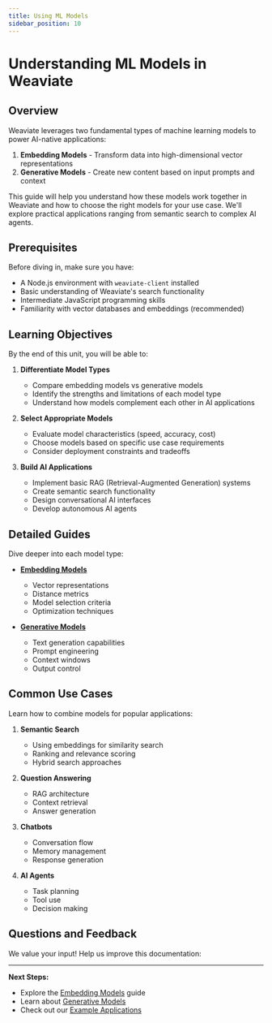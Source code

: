 ```yaml
---
title: Using ML Models
sidebar_position: 10
---
```


# Understanding ML Models in Weaviate

## <i class="fa-solid fa-chalkboard-user"></i> Overview

Weaviate leverages two fundamental types of machine learning models to power AI-native applications:

1. **Embedding Models** - Transform data into high-dimensional vector representations
2. **Generative Models** - Create new content based on input prompts and context

This guide will help you understand how these models work together in Weaviate and how to choose the right models for your use case. We'll explore practical applications ranging from semantic search to complex AI agents.

## <i class="fa-solid fa-clipboard-list-check"></i> Prerequisites

Before diving in, make sure you have:

- A Node.js environment with `weaviate-client` installed
- Basic understanding of Weaviate's search functionality
- Intermediate JavaScript programming skills
- Familiarity with vector databases and embeddings (recommended)

## <i class="fa-solid fa-bullseye"></i> Learning Objectives

By the end of this unit, you will be able to:

1. **Differentiate Model Types**
   - Compare embedding models vs generative models
   - Identify the strengths and limitations of each model type
   - Understand how models complement each other in AI applications

2. **Select Appropriate Models**
   - Evaluate model characteristics (speed, accuracy, cost)
   - Choose models based on specific use case requirements
   - Consider deployment constraints and tradeoffs

3. **Build AI Applications**
   - Implement basic RAG (Retrieval-Augmented Generation) systems
   - Create semantic search functionality
   - Design conversational AI interfaces
   - Develop autonomous AI agents

## <i class="fa-solid fa-book"></i> Detailed Guides

Dive deeper into each model type:

- **[Embedding Models](./10_embedding.mdx)**
  - Vector representations
  - Distance metrics
  - Model selection criteria
  - Optimization techniques

- **[Generative Models](./20_generative.mdx)**
  - Text generation capabilities
  - Prompt engineering
  - Context windows
  - Output control

## <i class="fa-solid fa-laptop-code"></i> Common Use Cases

Learn how to combine models for popular applications:

1. **Semantic Search**
   - Using embeddings for similarity search
   - Ranking and relevance scoring
   - Hybrid search approaches

2. **Question Answering**
   - RAG architecture
   - Context retrieval
   - Answer generation

3. **Chatbots**
   - Conversation flow
   - Memory management
   - Response generation

4. **AI Agents**
   - Task planning
   - Tool use
   - Decision making

## Questions and Feedback

We value your input! Help us improve this documentation:

<DocsFeedback/>

---

**Next Steps:**
- Explore the [Embedding Models](./10_embedding.mdx) guide
- Learn about [Generative Models](./20_generative.mdx)
- Check out our [Example Applications](./examples)